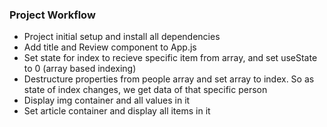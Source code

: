 ### Project Workflow

- Project initial setup and install all dependencies
- Add title and Review component to App.js
- Set state for index to recieve specific item from array, and set useState to 0 (array based indexing)
- Destructure properties from people array and set array to index. So as state of index changes, we get data of that specific person
- Display img container and all values in it
- Set article container and display all items in it
